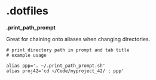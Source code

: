 # .dotfiles

**.print_path_prompt**

Great for chaining onto aliases when changing directories.
```
# print directory path in prompt and tab title
# example usage

alias ppp='. ~/.print_path_prompt.sh'
alias proj42='cd ~/Code/myproject_42/ ; ppp'
```

